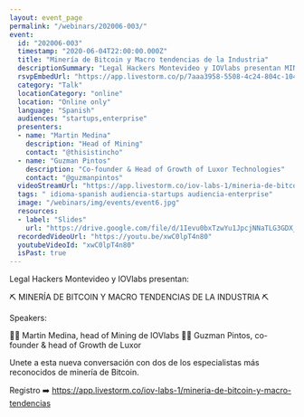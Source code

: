 ```yaml
---
layout: event_page
permalink: "/webinars/202006-003/"
event:
  id: "202006-003"
  timestamp: "2020-06-04T22:00:00.000Z"
  title: "Minería de Bitcoin y Macro tendencias de la Industria"
  descriptionSummary: "Legal Hackers Montevideo y IOVlabs presentan MINER A DE BITCOIN Y MACRO TENDENCIAS DE LA INDUSTRIA Speakers Martin Medina, head of Mining d…"
  rsvpEmbedUrl: "https://app.livestorm.co/p/7aaa3958-5508-4c24-804c-10498f7e154e/form"
  category: "Talk"
  locationCategory: "online"
  location: "Online only"
  language: "Spanish"
  audiences: "startups,enterprise"
  presenters:
  - name: "Martin Medina"
    description: "Head of Mining"
    contact: "@thisistincho"
  - name: "Guzman Pintos"
    description: "Co-founder & Head of Growth of Luxor Technologies"
    contact: "@guzmanpintos"
  videoStreamUrl: "https://app.livestorm.co/iov-labs-1/mineria-de-bitcoin-y-macro-tendencias"
  tags: " idioma-spanish audiencia-startups audiencia-enterprise"
  image: "/webinars/img/events/event6.jpg"
  resources:
  - label: "Slides"
    url: "https://drive.google.com/file/d/1Ievu0bxTzwYu1JpcjNNaTLG3GDX_pnRi/view?usp=sharing"
  recordedVideoUrl: "https://youtu.be/xwC0lpT4n80"
  youtubeVideoId: "xwC0lpT4n80"
  isPast: true
---
```



Legal Hackers Montevideo y IOVlabs presentan:

⛏️ MINERÍA DE BITCOIN Y MACRO TENDENCIAS DE LA INDUSTRIA ⛏️

Speakers:

👨‍💻 Martin Medina, head of Mining de IOVlabs
👨‍💻 Guzman Pintos, co-founder & head of Growth de Luxor

Unete a esta nueva conversación con dos de los especialistas más reconocidos de minería de Bitcoin.

Registro ➡️ https://app.livestorm.co/iov-labs-1/mineria-de-bitcoin-y-macro-tendencias

